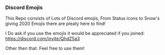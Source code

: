 ### Discord Emojis

This Repo consists of Lots of Discord emojis, From Status icons to Snow's giving 2020 Emojis there are pleaty here to find!

I Do ask if you use the emojis it would be appreciated if you joined: https://discord.com/invite/QhdZ5a3

Other then that. Feel free to use them!
